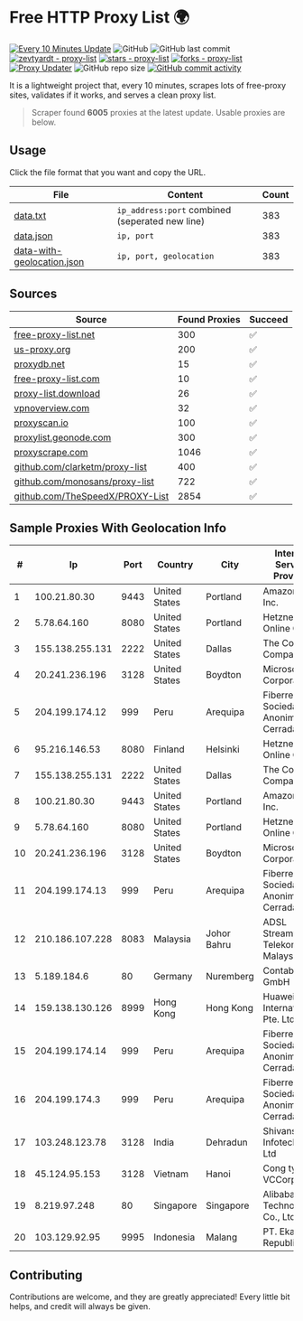 
# Free HTTP Proxy List 🌍

[![Every 10 Minutes Update](https://github.com/mertguvencli/http-proxy-list/actions/workflows/main.yml/badge.svg?branch=main)](https://github.com/mertguvencli/http-proxy-list/actions/workflows/main.yml)
![GitHub](https://img.shields.io/github/license/mertguvencli/http-proxy-list)
![GitHub last commit](https://img.shields.io/github/last-commit/mertguvencli/http-proxy-list)
[![zevtyardt - proxy-list](https://img.shields.io/static/v1?label=zevtyardt&message=proxy-list&color=blue&logo=github)](https://github.com/zevtyardt/proxy-list "Go to GitHub repo")
[![stars - proxy-list](https://img.shields.io/github/stars/zevtyardt/proxy-list?style=social)](https://github.com/zevtyardt/proxy-list)
[![forks - proxy-list](https://img.shields.io/github/forks/zevtyardt/proxy-list?style=social)](https://github.com/zevtyardt/proxy-list)
[![Proxy Updater](https://github.com/zevtyardt/proxy-list/workflows/Proxy%20Updater/badge.svg)](https://github.com/zevtyardt/proxy-list/actions?query=workflow:"Proxy+Updater")
![GitHub repo size](https://img.shields.io/github/repo-size/zevtyardt/proxy-list)
[![GitHub commit activity](https://img.shields.io/github/commit-activity/m/zevtyardt/proxy-list?logo=commits)](https://github.com/zevtyardt/proxy-list/commits/main)

It is a lightweight project that, every 10 minutes, scrapes lots of free-proxy sites, validates if it works, and serves a clean proxy list.

> Scraper found **6005** proxies at the latest update. Usable proxies are below.

## Usage

Click the file format that you want and copy the URL.

|File|Content|Count|
|----|-------|-----|
|[data.txt](https://raw.githubusercontent.com/mertguvencli/http-proxy-list/main/proxy-list/data.txt)|`ip_address:port` combined (seperated new line)|383|
|[data.json](https://raw.githubusercontent.com/mertguvencli/http-proxy-list/main/proxy-list/data.json)|`ip, port`|383|
|[data-with-geolocation.json](https://raw.githubusercontent.com/mertguvencli/http-proxy-list/main/proxy-list/data-with-geolocation.json)|`ip, port, geolocation`|383|

## Sources

|Source|Found Proxies|Succeed|
|------|-------------|-------|
|[free-proxy-list.net](https://free-proxy-list.net)|300|✅|
|[us-proxy.org](https://www.us-proxy.org)|200|✅|
|[proxydb.net](http://proxydb.net)|15|✅|
|[free-proxy-list.com](https://free-proxy-list.com/?page=&port=&type%5B%5D=http&type%5B%5D=https&up_time=0&search=Search)|10|✅|
|[proxy-list.download](https://www.proxy-list.download/HTTP)|26|✅|
|[vpnoverview.com](https://vpnoverview.com/privacy/anonymous-browsing/free-proxy-servers)|32|✅|
|[proxyscan.io](https://www.proxyscan.io)|100|✅|
|[proxylist.geonode.com](https://proxylist.geonode.com/api/proxy-list?limit=300&page=1&sort_by=lastChecked&sort_type=desc&protocols=http,https)|300|✅|
|[proxyscrape.com](https://api.proxyscrape.com/v2/?request=displayproxies&protocol=http&timeout=10000&country=all&ssl=all&anonymity=all)|1046|✅|
|[github.com/clarketm/proxy-list](https://raw.githubusercontent.com/clarketm/proxy-list/master/proxy-list-raw.txt)|400|✅|
|[github.com/monosans/proxy-list](https://raw.githubusercontent.com/monosans/proxy-list/main/proxies/http.txt)|722|✅|
|[github.com/TheSpeedX/PROXY-List](https://raw.githubusercontent.com/TheSpeedX/PROXY-List/master/http.txt)|2854|✅|


## Sample Proxies With Geolocation Info

|#|Ip|Port|Country|City|Internet Service Provider|
|-|--|----|-------|----|-------------------------|
|1|100.21.80.30|9443|United States|Portland|Amazon.com, Inc.|
|2|5.78.64.160|8080|United States|Portland|Hetzner Online GmbH|
|3|155.138.255.131|2222|United States|Dallas|The Constant Company|
|4|20.241.236.196|3128|United States|Boydton|Microsoft Corporation|
|5|204.199.174.12|999|Peru|Arequipa|Fiberred Sociedad Anonima Cerrada|
|6|95.216.146.53|8080|Finland|Helsinki|Hetzner Online GmbH|
|7|155.138.255.131|2222|United States|Dallas|The Constant Company|
|8|100.21.80.30|9443|United States|Portland|Amazon.com, Inc.|
|9|5.78.64.160|8080|United States|Portland|Hetzner Online GmbH|
|10|20.241.236.196|3128|United States|Boydton|Microsoft Corporation|
|11|204.199.174.13|999|Peru|Arequipa|Fiberred Sociedad Anonima Cerrada|
|12|210.186.107.228|8083|Malaysia|Johor Bahru|ADSL Streamyx Telekom Malaysia|
|13|5.189.184.6|80|Germany|Nuremberg|Contabo GmbH|
|14|159.138.130.126|8999|Hong Kong|Hong Kong|Huawei International Pte. Ltd.|
|15|204.199.174.14|999|Peru|Arequipa|Fiberred Sociedad Anonima Cerrada|
|16|204.199.174.3|999|Peru|Arequipa|Fiberred Sociedad Anonima Cerrada|
|17|103.248.123.78|3128|India|Dehradun|Shivansh Infotech pvt Ltd|
|18|45.124.95.153|3128|Vietnam|Hanoi|Cong ty CP VCCorp|
|19|8.219.97.248|80|Singapore|Singapore|Alibaba (US) Technology Co., Ltd.|
|20|103.129.92.95|9995|Indonesia|Malang|PT. Eka Mas Republik|



## Contributing

Contributions are welcome, and they are greatly appreciated! Every
little bit helps, and credit will always be given.

